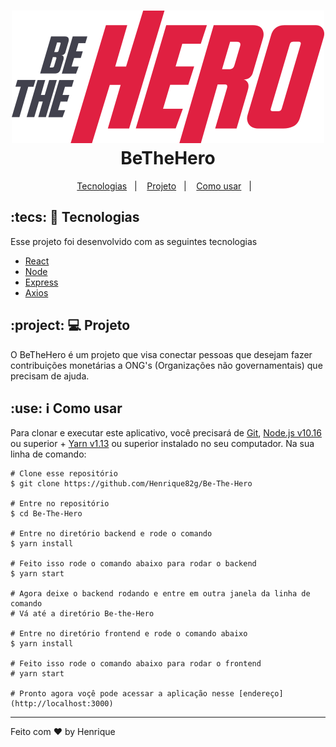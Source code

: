 <h1 align="center">
  <img src=/.github/logo.svg alt="Be The Hero">

  <br />
  BeTheHero
</h1>

<p align="center">
  <a href="#tecs-tecnologias">Tecnologias</a>&nbsp;&nbsp;&nbsp;|&nbsp;&nbsp;&nbsp;
  <a href="#project-projeto">Projeto</a>&nbsp;&nbsp;&nbsp;|&nbsp;&nbsp;&nbsp;
  <a href="#use-como-usar">Como usar</a>&nbsp;&nbsp;&nbsp;|&nbsp;&nbsp;&nbsp;
</p>


## :tecs: 🚀 Tecnologias 

Esse projeto foi desenvolvido com as seguintes tecnologias

- [React](https://reactjs.org/)
- [Node](https://nodejs.org/en/)
- [Express](https://expressjs.com/)
- [Axios](https://www.npmjs.com/package/axios)

## :project: 💻 Projeto

O BeTheHero é um projeto que visa conectar pessoas que desejam fazer contribuições monetárias a ONG's (Organizações não governamentais) que precisam de ajuda.

## :use: ℹ Como usar

Para clonar e executar este aplicativo, você precisará de [Git](https://git-scm.com), [Node.js v10.16](https://nodejs.org/en/) ou superior + [Yarn v1.13](https://yarnpkg.com/) ou superior instalado no seu computador. Na sua linha de comando:

```
# Clone esse repositório
$ git clone https://github.com/Henrique82g/Be-The-Hero

# Entre no repositório
$ cd Be-The-Hero

# Entre no diretório backend e rode o comando
$ yarn install

# Feito isso rode o comando abaixo para rodar o backend
$ yarn start

# Agora deixe o backend rodando e entre em outra janela da linha de comando
# Vá até a diretório Be-the-Hero

# Entre no diretório frontend e rode o comando abaixo
$ yarn install

# Feito isso rode o comando abaixo para rodar o frontend
# yarn start

# Pronto agora voçê pode acessar a aplicação nesse [endereço](http://localhost:3000)
```

---
Feito com ❤ by Henrique
